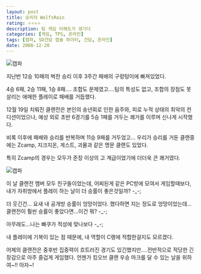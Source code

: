 ```yaml
---
layout: post
title: 승리의 WolfsRain
rating: ⭐️⭐️⭐️⭐️
description: 팀 게임 이해도가 생기다
categories: [게임, TPS, 온라인]
tags: [캡파, SD건담 캡슐 파이터, 건담, 온라인]
date: 2008-12-20
---
```


![캡파](../../review/img/2008/sdgcf_17.jpeg)

지난번 12승 10패의 벅찬 승리 이후 3주간 패배의 구렁텅이에 빠져있었다.

4승 6패, 2승 11패, 1승 8패.... 조합도 문제였고....팀의 특성도 없고, 조합의 장점도 못살리는 애매한 플레이로 패배를 거듭했다.

12월 19일 치뤄진 클랜전은 본인의 송년회로 인한 음주와, 피로 누적 상태의 최악의 컨디션이었으나, 예상 외로 초반 6경기를 5승 1패를 거두는 쾌거를 이루며 신나게 시작했다.

비록 이후에 패배와 승리를 반복하며 11승 9패를 거두었고... 우리가 승리를 거둔 클랜중에는 Zcamp, 지크지온, 게스트, 괴물과 같은 명문 클랜도 있었다.

특히 Zcamp의 경우는 모두가 준장 이상의 고 계급이었기에 더더욱 큰 쾌거였다.

![캡파](../../review/img/2008/sdgcf_18.jpeg)

이 날 클랜전 멤버 모두 친구들이었는데, 어찌된게 같은 PC방에 모여서 게임할때보다, 내가 자취방에서 플레이 하는 날이 더 승률이 좋은것일까? -_-;

더 웃긴건... 요새 내 공개방 승률이 엉망이었다. 했다하면 지는 정도로 엉망이었는데...클랜전이 훨씬 승률이 좋았다면...이건 뭐? -_-;

아무래도...나는 빠쿠가 적성에 맞나보다 -_-;

내 플레이에 기복이 있는 점 때문에, 내 역할이 C랭에 적합한걸지도 모르겠다.

어제의 클랜전은 중후반 집중력이 흐트러진 경기도 있긴했지만....전반적으로 적당한 긴장감으로 아주 즐겁게 게임했다. 언젠가 킹오브 클랜 우승 마크를 달 수 있는 날을 위하여~!! 아자~!
